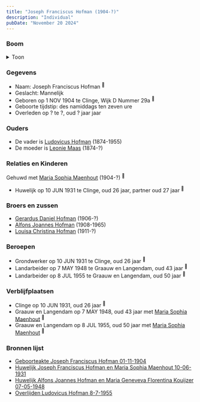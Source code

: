 ```yaml
---
title: "Joseph Franciscus Hofman (1904-?)"
description: "Individual"
pubDate: "November 20 2024"
---
```


### Boom
<details><summary>Toon</summary>

![test](https://www.plantuml.com/plantuml/svg/fPDDJnin48Rl_XKZEBGz8Asp-LOK82XBGIH51NgDlEiXQyLhhppUHX7AVw_BRbWE2ANgoTQCP-Rn-zeNv8NpLQ4PRPGfXHC5f2BRh9sjZBoosZhmJXWAAJIUvKeYPCfb6kiz5gNVGO55Yexg47bqQFskHFQkQwO54Rmm09XP9z4zvYhR62IQJ0gXp7GACTipzWNkNqSHgojExYffVwki8lXkdmjXJa0Gt4HHfyS1JkTnqajceU_Biq8jzp0PfoBThLBhlSRn53Y7vOzVm8U3Bbmx8QhjkwEqgRHU2IDNcRD4gGqyeMO8jqztm4Uz7bnfPTOOm0uqQ8r2M0X1BKW_W2IpUJoFFm7fmkNzpt_ZE8VpTl9al4Kf0qr8T0Pm-NGT2AFEAqKIHT6m3wTQhNE_GwtjDf3iMIFJsLbpWZMuRQ2f386_gNxC3kDkBM6PGnBCpnHz87y_XZVdZh2XTc4KTG-I7ddx0yz2E2NWmPPvM1O2JMuhty8CZh7WPlbO8tpzzlyUy2YyacNe5_Ct3qRyOm-2Leta8yuQtZR0Bj38y0V_0000)
</details>

### Gegevens
- Naam: Joseph Franciscus Hofman <sup><a href="../s00439/" style="text-decoration:none" title="Geboorteakte Joseph Franciscus Hofman 01-11-1904">:link:</a></sup>
- Geslacht: Mannelijk
- Geboren op 1 NOV 1904 te Clinge, Wijk D Nummer 29a <sup><a href="../s00439/" style="text-decoration:none" title="Geboorteakte Joseph Franciscus Hofman 01-11-1904">:link:</a></sup>
- Geboorte tijdstip: des namiddags ten zeven ure
- Overleden op ? te ?, oud ? jaar jaar 

### Ouders
- De vader is [Ludovicus Hofman](../i00251/) (1874-1955)
- De moeder is [Leonie Maas](../i00256/) (1874-?)

### Relaties en Kinderen

Gehuwd met [Maria Sophia Maenhout](../i00267/) (1904-?) <sup><a href="../s00443/" style="text-decoration:none" title="Huwelijk Joseph Franciscus Hofman en Maria Sophia Maenhout 10-06-1931">:link:</a></sup>
- Huwelijk op 10 JUN 1931 te Clinge, oud 26 jaar, partner oud 27 jaar <sup><a href="../s00443/" style="text-decoration:none" title="Huwelijk Joseph Franciscus Hofman en Maria Sophia Maenhout 10-06-1931">:link:</a></sup>

### Broers en zussen
- [Gerardus Daniel Hofman](../i00264/) (1906-?)
- [Alfons Joannes Hofman](../i00265/) (1908-1965)
- [Louisa Christina Hofman](../i00266/) (1911-?)

### Beroepen
- Grondwerker op 10 JUN 1931 te Clinge, oud 26 jaar <sup><a href="../s00443/" style="text-decoration:none" title="Huwelijk Joseph Franciscus Hofman en Maria Sophia Maenhout 10-06-1931">:link:</a></sup>
- Landarbeider op 7 MAY 1948 te Graauw en Langendam, oud 43 jaar <sup><a href="../s00445/" style="text-decoration:none" title="Huwelijk Alfons Joannes Hofman en Maria Geneveva Florentina Kouijzer 07-05-1948">:link:</a></sup>
- Landarbeider op 8 JUL 1955 te Graauw en Langendam, oud 50 jaar <sup><a href="../s00432/" style="text-decoration:none" title="Overlijden Ludovicus Hofman 8-7-1955">:link:</a></sup>

### Verblijfplaatsen
- Clinge  op 10 JUN 1931, oud 26 jaar  <sup><a href="../s00443/" style="text-decoration:none" title="Huwelijk Joseph Franciscus Hofman en Maria Sophia Maenhout 10-06-1931">:link:</a></sup>
- Graauw en Langendam  op 7 MAY 1948, oud 43 jaar met [Maria Sophia Maenhout](../i00267/) <sup><a href="../s00445/" style="text-decoration:none" title="Huwelijk Alfons Joannes Hofman en Maria Geneveva Florentina Kouijzer 07-05-1948">:link:</a></sup>
- Graauw en Langendam  op 8 JUL 1955, oud 50 jaar met [Maria Sophia Maenhout](../i00267/) <sup><a href="../s00432/" style="text-decoration:none" title="Overlijden Ludovicus Hofman 8-7-1955">:link:</a></sup>

### Bronnen lijst
- [Geboorteakte Joseph Franciscus Hofman 01-11-1904](../s00439/)
- [Huwelijk Joseph Franciscus Hofman en Maria Sophia Maenhout 10-06-1931](../s00443/)
- [Huwelijk Alfons Joannes Hofman en Maria Geneveva Florentina Kouijzer 07-05-1948](../s00445/)
- [Overlijden Ludovicus Hofman 8-7-1955](../s00432/)